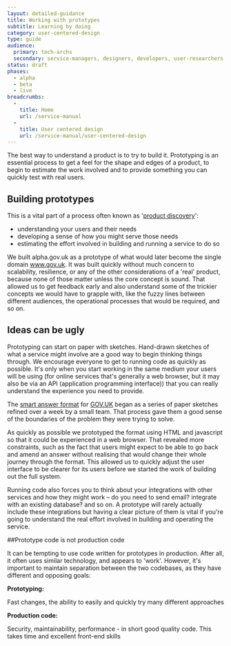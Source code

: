 ```yaml
---
layout: detailed-guidance
title: Working with prototypes
subtitle: Learning by doing
category: user-centered-design
type: guide
audience:
  primary: tech-archs
  secondary: service-managers, designers, developers, user-researchers
status: draft
phases:
  - alpha
  - beta
  - live
breadcrumbs:
  -
    title: Home
    url: /service-manual
  -
    title: User centered design
    url: /service-manual/user-centered-design
---
```


The best way to understand a product is to try to build it. Prototyping is an essential process to get a feel for the shape and edges of a product, to begin to estimate the work involved and to provide something you can quickly test with real users.

## Building prototypes

This is a vital part of a process often known as '[product discovery](/service-manual/phases/)': 

* understanding your users and their needs
* developing a sense of how you might serve those needs
* estimating the effort involved in building and running a service to do so

We built alpha.gov.uk as a prototype of what would later become the single domain www.gov.uk. It was built quickly without much concern to scalability, resilience, or any of the other considerations of a 'real' product, because none of those matter unless the core concept is sound. That allowed us to get feedback early and also understand some of the trickier concepts we would have to grapple with, like the fuzzy lines between different audiences, the operational processes that would be required, and so on.

## Ideas can be ugly

Prototyping can start on paper with sketches. Hand-drawn sketches of what a service might involve are a good way to begin thinking things through. We encourage everyone to get to running code as quickly as possible. It's only when you start working in the same medium your users will be using (for online services that's generally a web browser, but it may also be via an API (application programming interface)) that you can really understand the experience you need to provide.

The [smart answer format](https://www.gov.uk/maternity-benefits "example of a smart answer") for [GOV.UK](https://www.gov.uk) began as a series of paper sketches refined over a week by a small team. That process gave them a good sense of the boundaries of the problem they were trying to solve. 

As quickly as possible we prototyped the format using HTML and javascript so that it could be experienced in a web browser. That revealed more constraints, such as the fact that users might expect to be able to go back and amend an answer without realising that would change their whole journey through the format. This allowed us to quickly adjust the user interface to be clearer for its users before we started the work of building out the full system.

Running code also forces you to think about your integrations with other services and how they might work – do you need to send email? integrate with an existing database? and so on. A prototype will rarely actually include these integrations but having a clear picture of them is vital if you're going to understand the real effort involved in building and operating the service.

##Prototype code is not production code

It can be tempting to use code written for prototypes in production. After all, it often uses similar technology, and appears to 'work'. However, it's important to maintain separation between the two codebases, as they have different and opposing goals:

**Prototyping:**

Fast changes, the ability to easily and quickly try many different approaches

**Production code:**

Security, maintainability, performance - in short good quality code. This takes time and excellent front-end skills
